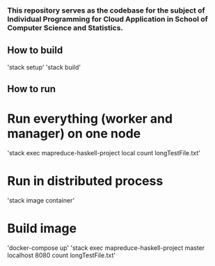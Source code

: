 ### This repository serves as the codebase for the subject of Individual Programming for Cloud Application in School of Computer Science and Statistics.

## How to build
'stack setup' 
'stack build'

## How to run

# Run everything (worker and manager) on one node 
'stack exec mapreduce-haskell-project local count longTestFile.txt'

# Run in distributed process
'stack image container' 

# Build image
'docker-compose up'
'stack exec mapreduce-haskell-project master localhost 8080 count longTestFile.txt'
